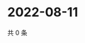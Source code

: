 # 2022-08-11

共 0 条

<!-- BEGIN WEIBO -->
<!-- 最后更新时间 Thu Aug 11 2022 20:09:55 GMT+0800 (China Standard Time) -->

<!-- END WEIBO -->
